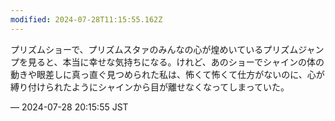 ```yaml
---
modified: 2024-07-28T11:15:55.162Z
---
```


<p>プリズムショーで、プリズムスタァのみんなの心が煌めいているプリズムジャンプを見ると、本当に幸せな気持ちになる。けれど、あのショーでシャインの体の動きや眼差しに真っ直ぐ見つめられた私は、怖くて怖くて仕方がないのに、心が縛り付けられたようにシャインから目が離せなくなってしまっていた。</p>

&mdash; 2024-07-28 20:15:55 JST

<!-- Original URL: https://mastodon.social/@sakuramochi0/112863828715936670-->
